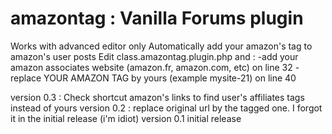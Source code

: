 # amazontag : Vanilla Forums plugin
Works with advanced editor only
Automatically add your amazon's tag to amazon's user posts
Edit class.amazontag.plugin.php and :
-add your amazon associates website (amazon.fr, amazon.com, etc) on line 32
-replace YOUR AMAZON TAG by yours (example mysite-21) on line 40

version 0.3 : Check shortcut amazon's links to find user's affiliates tags instead of yours
version 0.2 : replace original url by the tagged one. I forgot it in the initial release (i'm idiot)
version 0.1 initial release
